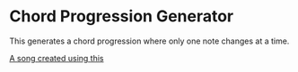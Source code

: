 # Chord Progression Generator

This generates a chord progression where only one note changes at a time.

[A song created using this](https://youtu.be/xdVFbKHRadU)
